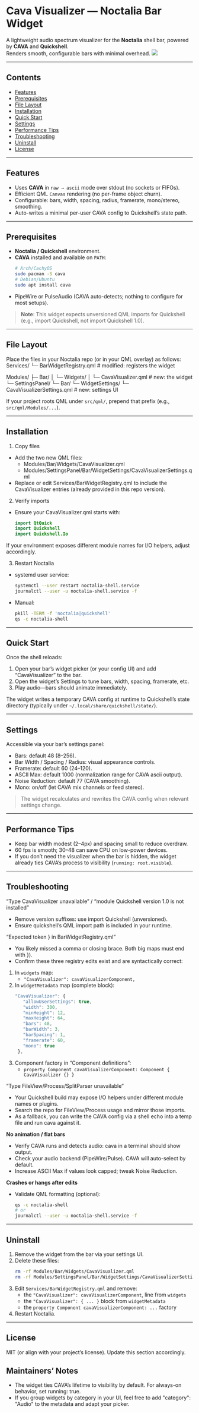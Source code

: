 # Cava Visualizer — Noctalia Bar Widget

A lightweight audio spectrum visualizer for the **Noctalia** shell bar, powered by **CAVA** and **Quickshell**.  
Renders smooth, configurable bars with minimal overhead.
![](https://i.imgur.com/DfxRyMi.png)

---

## Contents

- [Features](#features)
- [Prerequisites](#prerequisites)
- [File Layout](#file-layout)
- [Installation](#installation)
- [Quick Start](#quick-start)
- [Settings](#settings)
- [Performance Tips](#performance-tips)
- [Troubleshooting](#troubleshooting)
- [Uninstall](#uninstall)
- [License](#license)

---

## Features

- Uses **CAVA** in `raw → ascii` mode over stdout (no sockets or FIFOs).
- Efficient QML `Canvas` rendering (no per-frame object churn).
- Configurable: bars, width, spacing, radius, framerate, mono/stereo, smoothing.
- Auto-writes a minimal per-user CAVA config to Quickshell’s state path.

---

## Prerequisites

- **Noctalia / Quickshell** environment.
- **CAVA** installed and available on `PATH`:
  ```bash
  # Arch/CachyOS
  sudo pacman -S cava
  # Debian/Ubuntu
  sudo apt install cava

- PipeWire or PulseAudio (CAVA auto-detects; nothing to configure for most setups).

> **Note**: This widget expects unversioned QML imports for Quickshell (e.g., import Quickshell, not import Quickshell 1.0).

---

## File Layout

Place the files in your Noctalia repo (or in your QML overlay) as follows:
Services/
└─ BarWidgetRegistry.qml                # modified: registers the widget

Modules/
├─ Bar/
│  └─ Widgets/
│     └─ CavaVisualizer.qml            # new: the widget
└─ SettingsPanel/
   └─ Bar/
      └─ WidgetSettings/
         └─ CavaVisualizerSettings.qml # new: settings UI

If your project roots QML under `src/qml/`, prepend that prefix (e.g., `src/qml/Modules/...`).

---

## Installation

1. Copy files
- Add the two new QML files:
  - Modules/Bar/Widgets/CavaVisualizer.qml
  - Modules/SettingsPanel/Bar/WidgetSettings/CavaVisualizerSettings.qml
- Replace or edit Services/BarWidgetRegistry.qml to include the CavaVisualizer entries (already provided in this repo version).

2. Verify imports
- Ensure your CavaVisualizer.qml starts with:
  ```qml
  import QtQuick
  import Quickshell
  import Quickshell.Io
If your environment exposes different module names for I/O helpers, adjust accordingly.

3. Restart Noctalia
- systemd user service:
  ```bash
  systemctl --user restart noctalia-shell.service
  journalctl --user -u noctalia-shell.service -f
- Manual:
  ```bash
  pkill -TERM -f 'noctalia|quickshell'
  qs -c noctalia-shell

---

## Quick Start
Once the shell reloads:

1. Open your bar’s widget picker (or your config UI) and add “CavaVisualizer” to the bar.
2. Open the widget’s Settings to tune bars, width, spacing, framerate, etc.
3. Play audio—bars should animate immediately.

The widget writes a temporary CAVA config at runtime to Quickshell’s state directory (typically under `~/.local/share/quickshell/state/`).

---

## Settings

Accessible via your bar’s settings panel:
- Bars: default 48 (8–256).
- Bar Width / Spacing / Radius: visual appearance controls.
- Framerate: default 60 (24–120).
- ASCII Max: default 1000 (normalization range for CAVA ascii output).
- Noise Reduction: default 77 (CAVA smoothing).
- Mono: on/off (let CAVA mix channels or feed stereo).

> The widget recalculates and rewrites the CAVA config when relevant settings change.

---

## Performance Tips
- Keep bar width modest (2–4px) and spacing small to reduce overdraw.
- 60 fps is smooth; 30–48 can save CPU on low-power devices.
- If you don’t need the visualizer when the bar is hidden, the widget already ties CAVA’s process to visibility (`running: root.visible`).

---

## Troubleshooting

“Type CavaVisualizer unavailable” / “module Quickshell version 1.0 is not installed”
- Remove version suffixes: use import Quickshell (unversioned).
- Ensure quickshell’s QML import path is included in your runtime.

“Expected token } in BarWidgetRegistry.qml”
- You likely missed a comma or closing brace. Both big maps must end with }).
- Confirm these three registry edits exist and are syntactically correct:
1. In `widgets` map:
   - `"CavaVisualizer": cavaVisualizerComponent,`
2. In `widgetMetadata` map (complete block):
   ```qml
   "CavaVisualizer": {
      "allowUserSettings": true,
      "width": 300,
      "minHeight": 12,
      "maxHeight": 64,
      "bars": 48,
      "barWidth": 3,
      "barSpacing": 1,
      "framerate": 60,
      "mono": true
    },
3. Component factory in “Component definitions”:
   - `property Component cavaVisualizerComponent: Component { CavaVisualizer {} }`

“Type FileView/Process/SplitParser unavailable”
- Your Quickshell build may expose I/O helpers under different module names or plugins.
- Search the repo for FileView/Process usage and mirror those imports.
- As a fallback, you can write the CAVA config via a shell echo into a temp file and run cava against it.

**No animation / flat bars**
- Verify CAVA runs and detects audio: cava in a terminal should show output.
- Check your audio backend (PipeWire/Pulse). CAVA will auto-select by default.
- Increase ASCII Max if values look capped; tweak Noise Reduction.

**Crashes or hangs after edits**
- Validate QML formatting (optional):
  ```bash
  qs -c noctalia-shell
  # or
  journalctl --user -u noctalia-shell.service -f

---

## Uninstall
1. Remove the widget from the bar via your settings UI.
2. Delete these files:
   ```bash
   rm -rf Modules/Bar/Widgets/CavaVisualizer.qml
   rm -rf Modules/SettingsPanel/Bar/WidgetSettings/CavaVisualizerSettings.qml
3. Edit `Services/BarWidgetRegistry.qml` and remove:
   - the `"CavaVisualizer": cavaVisualizerComponent`, line from `widgets`
   - the `"CavaVisualizer": { ... }` block from `widgetMetadata`
   - the `property Component cavaVisualizerComponent: ...` factory
5. Restart Noctalia.

---

## License

MIT (or align with your project’s license). Update this section accordingly.

## Maintainers’ Notes

- The widget ties CAVA’s lifetime to visibility by default. For always-on behavior, set running: true.
- If you group widgets by category in your UI, feel free to add "category": "Audio" to the metadata and adapt your picker.
